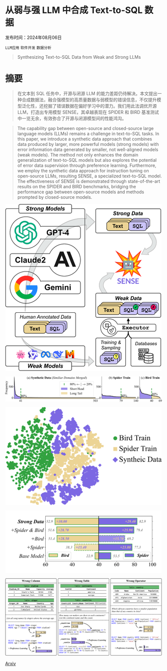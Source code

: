 # 从弱与强 LLM 中合成 Text-to-SQL 数据

发布时间：2024年08月06日

`LLM应用` `软件开发` `数据分析`

> Synthesizing Text-to-SQL Data from Weak and Strong LLMs

# 摘要

> 在文本到 SQL 任务中，开源与闭源 LLM 的能力差距仍待解决。本文提出一种合成数据法，融合强模型的高质量数据与弱模型的错误信息，不仅提升模型泛化性，还挖掘了错误数据在偏好学习中的潜力。我们用此法调优开源 LLM，打造出专用模型 SENSE，其卓越表现在 SPIDER 和 BIRD 基准测试中一览无余，有效弥合了开源与闭源模型间的性能鸿沟。

> The capability gap between open-source and closed-source large language models (LLMs) remains a challenge in text-to-SQL tasks. In this paper, we introduce a synthetic data approach that combines data produced by larger, more powerful models (strong models) with error information data generated by smaller, not well-aligned models (weak models). The method not only enhances the domain generalization of text-to-SQL models but also explores the potential of error data supervision through preference learning. Furthermore, we employ the synthetic data approach for instruction tuning on open-source LLMs, resulting SENSE, a specialized text-to-SQL model. The effectiveness of SENSE is demonstrated through state-of-the-art results on the SPIDER and BIRD benchmarks, bridging the performance gap between open-source models and methods prompted by closed-source models.

![从弱与强 LLM 中合成 Text-to-SQL 数据](../../../paper_images/2408.03256/x1.png)

![从弱与强 LLM 中合成 Text-to-SQL 数据](../../../paper_images/2408.03256/x2.png)

![从弱与强 LLM 中合成 Text-to-SQL 数据](../../../paper_images/2408.03256/x3.png)

![从弱与强 LLM 中合成 Text-to-SQL 数据](../../../paper_images/2408.03256/x4.png)

![从弱与强 LLM 中合成 Text-to-SQL 数据](../../../paper_images/2408.03256/x5.png)

[Arxiv](https://arxiv.org/abs/2408.03256)